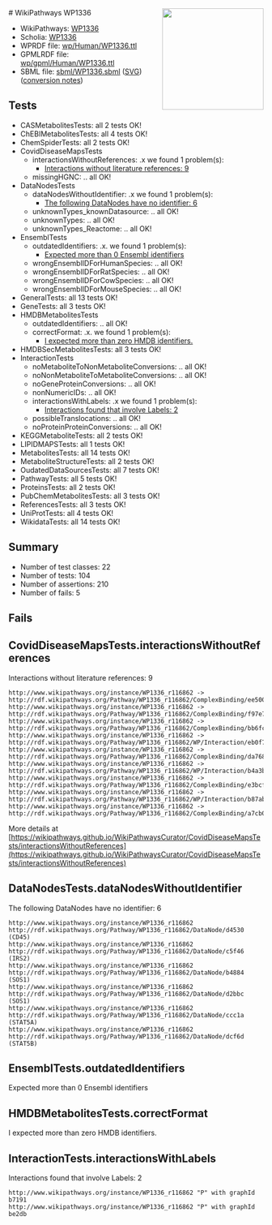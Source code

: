 <img style="float: right; width: 200px" src="../logo.png" />
# WikiPathways WP1336

* WikiPathways: [WP1336](https://identifiers.org/wikipathways:WP1336)
* Scholia: [WP1336](https://scholia.toolforge.org/wikipathways/WP1336)
* WPRDF file: [wp/Human/WP1336.ttl](../wp/Human/WP1336.ttl)
* GPMLRDF file: [wp/gpml/Human/WP1336.ttl](../wp/gpml/Human/WP1336.ttl)
* SBML file: [sbml/WP1336.sbml](../sbml/WP1336.sbml) ([SVG](../sbml/WP1336.svg)) ([conversion notes](../sbml/WP1336.txt))

## Tests
* CASMetabolitesTests: all 2 tests OK!
* ChEBIMetabolitesTests: all 4 tests OK!
* ChemSpiderTests: all 2 tests OK!
* CovidDiseaseMapsTests
    * interactionsWithoutReferences: .x we found 1 problem(s):
        * [Interactions without literature references: 9](#2e295937)
    * missingHGNC: .. all OK!
* DataNodesTests
    * dataNodesWithoutIdentifier: .x we found 1 problem(s):
        * [The following DataNodes have no identifier: 6](#d2d32fa5)
    * unknownTypes_knownDatasource: .. all OK!
    * unknownTypes: .. all OK!
    * unknownTypes_Reactome: .. all OK!
* EnsemblTests
    * outdatedIdentifiers: .x. we found 1 problem(s):
        * [Expected more than 0 Ensembl identifiers](#f44398b7)
    * wrongEnsemblIDForHumanSpecies: .. all OK!
    * wrongEnsemblIDForRatSpecies: .. all OK!
    * wrongEnsemblIDForCowSpecies: .. all OK!
    * wrongEnsemblIDForMouseSpecies: .. all OK!
* GeneralTests: all 13 tests OK!
* GeneTests: all 3 tests OK!
* HMDBMetabolitesTests
    * outdatedIdentifiers: .. all OK!
    * correctFormat: .x. we found 1 problem(s):
        * [I expected more than zero HMDB identifiers.](#ad154c1e)
* HMDBSecMetabolitesTests: all 3 tests OK!
* InteractionTests
    * noMetaboliteToNonMetaboliteConversions: .. all OK!
    * noNonMetaboliteToMetaboliteConversions: .. all OK!
    * noGeneProteinConversions: .. all OK!
    * nonNumericIDs: .. all OK!
    * interactionsWithLabels: .x we found 1 problem(s):
        * [Interactions found that involve Labels: 2](#630d2679)
    * possibleTranslocations: .. all OK!
    * noProteinProteinConversions: .. all OK!
* KEGGMetaboliteTests: all 2 tests OK!
* LIPIDMAPSTests: all 1 tests OK!
* MetabolitesTests: all 14 tests OK!
* MetaboliteStructureTests: all 2 tests OK!
* OudatedDataSourcesTests: all 7 tests OK!
* PathwayTests: all 5 tests OK!
* ProteinsTests: all 2 tests OK!
* PubChemMetabolitesTests: all 3 tests OK!
* ReferencesTests: all 3 tests OK!
* UniProtTests: all 4 tests OK!
* WikidataTests: all 14 tests OK!


## Summary

* Number of test classes: 22
* Number of tests: 104
* Number of assertions: 210
* Number of fails: 5

## Fails

<a name="2e295937" />

## CovidDiseaseMapsTests.interactionsWithoutReferences

Interactions without literature references: 9
```
http://www.wikipathways.org/instance/WP1336_r116862 -> http://rdf.wikipathways.org/Pathway/WP1336_r116862/ComplexBinding/ee500
http://www.wikipathways.org/instance/WP1336_r116862 -> http://rdf.wikipathways.org/Pathway/WP1336_r116862/ComplexBinding/f97e7
http://www.wikipathways.org/instance/WP1336_r116862 -> http://rdf.wikipathways.org/Pathway/WP1336_r116862/ComplexBinding/bb6fc
http://www.wikipathways.org/instance/WP1336_r116862 -> http://rdf.wikipathways.org/Pathway/WP1336_r116862/WP/Interaction/eb0f7
http://www.wikipathways.org/instance/WP1336_r116862 -> http://rdf.wikipathways.org/Pathway/WP1336_r116862/ComplexBinding/da768
http://www.wikipathways.org/instance/WP1336_r116862 -> http://rdf.wikipathways.org/Pathway/WP1336_r116862/WP/Interaction/b4a3b
http://www.wikipathways.org/instance/WP1336_r116862 -> http://rdf.wikipathways.org/Pathway/WP1336_r116862/ComplexBinding/e3bcf
http://www.wikipathways.org/instance/WP1336_r116862 -> http://rdf.wikipathways.org/Pathway/WP1336_r116862/WP/Interaction/b87ab
http://www.wikipathways.org/instance/WP1336_r116862 -> http://rdf.wikipathways.org/Pathway/WP1336_r116862/ComplexBinding/a7cb0
```

More details at [https://wikipathways.github.io/WikiPathwaysCurator/CovidDiseaseMapsTests/interactionsWithoutReferences](https://wikipathways.github.io/WikiPathwaysCurator/CovidDiseaseMapsTests/interactionsWithoutReferences)

<a name="d2d32fa5" />

## DataNodesTests.dataNodesWithoutIdentifier

The following DataNodes have no identifier: 6
```
http://www.wikipathways.org/instance/WP1336_r116862 http://rdf.wikipathways.org/Pathway/WP1336_r116862/DataNode/d4530 (CD45)
http://www.wikipathways.org/instance/WP1336_r116862 http://rdf.wikipathways.org/Pathway/WP1336_r116862/DataNode/c5f46 (IRS2)
http://www.wikipathways.org/instance/WP1336_r116862 http://rdf.wikipathways.org/Pathway/WP1336_r116862/DataNode/b4884 (SOS1)
http://www.wikipathways.org/instance/WP1336_r116862 http://rdf.wikipathways.org/Pathway/WP1336_r116862/DataNode/d2bbc (SOS1)
http://www.wikipathways.org/instance/WP1336_r116862 http://rdf.wikipathways.org/Pathway/WP1336_r116862/DataNode/ccc1a (STAT5A)
http://www.wikipathways.org/instance/WP1336_r116862 http://rdf.wikipathways.org/Pathway/WP1336_r116862/DataNode/dcf6d (STAT5B)
```

<a name="f44398b7" />

## EnsemblTests.outdatedIdentifiers

Expected more than 0 Ensembl identifiers
<a name="ad154c1e" />

## HMDBMetabolitesTests.correctFormat

I expected more than zero HMDB identifiers.
<a name="630d2679" />

## InteractionTests.interactionsWithLabels

Interactions found that involve Labels: 2
```
http://www.wikipathways.org/instance/WP1336_r116862 "P" with graphId b7191
http://www.wikipathways.org/instance/WP1336_r116862 "P" with graphId be2db
```

